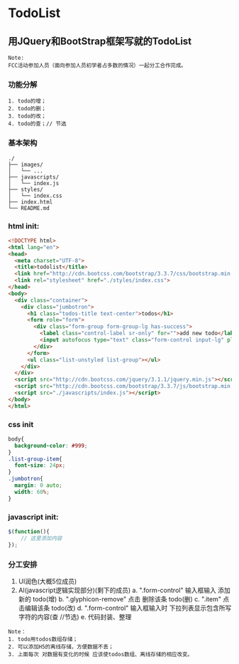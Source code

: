 # TodoList 

## 用JQuery和BootStrap框架写就的TodoList

    Note:
    FCC活动参加人员（面向参加人员初学者占多数的情况）一起分工合作完成。

### 功能分解

    1. todo的增；
    2. todo的删；
    3. todo的改；
    4. todo的查；// 节选

### 基本架构

```
./
├── images/
│   └── ...
├── javascripts/
│   └── index.js
├── styles/
│   └── index.css
├── index.html
└── README.md
```

### html init:

```html
<!DOCTYPE html>
<html lang="en">
<head>
  <meta charset="UTF-8">
  <title>todolist</title>
  <link href="http://cdn.bootcss.com/bootstrap/3.3.7/css/bootstrap.min.css" rel="stylesheet">
  <link rel="stylesheet" href="./styles/index.css">
</head>
<body>
  <div class="container">
    <div class="jumbotron">
      <h1 class="todos-title text-center">todos</h1>
      <form role="form">
        <div class="form-group form-group-lg has-success">
          <label class="control-label sr-only" for="">add new todo</label>
          <input autofocus type="text" class="form-control input-lg" placeholder="What needs to be done?">
        </div>
      </form>
      <ul class="list-unstyled list-group"></ul>
    </div>
  </div>
  <script src="http://cdn.bootcss.com/jquery/3.1.1/jquery.min.js"></script>
  <script src="http://cdn.bootcss.com/bootstrap/3.3.7/js/bootstrap.min.js"></script>
  <script src="./javascripts/index.js"></script>
</body>
</html>
```

### css init

```css
body{
  background-color: #999;
}
.list-group-item{
  font-size: 24px;
}
.jumbotron{
  margin: 0 auto;
  width: 60%;
}
```

### javascript init:

```js
$(function(){
    // 这里添加内容
});
```

### 分工安排

  1. UI润色(大概5位成员)
  2. AI(javascript逻辑实现部分)(剩下的成员)
    a.  ".form-control" 输入框输入 添加新的 todo(增)
    b.  ".glyphicon-remove" 点击 删除该条 todo(删)
    c.  ".item" 点击编辑该条 todo(改)
    d.  ".form-control" 输入框输入时 下拉列表显示包含所写字符的内容(查 //节选)
    e.  代码封装、整理

    Note：
    1. todo用todos数组存储；
    2. 可以添加H5的离线存储，方便数据不丢；
    3. 上面每次 对数据有变化的时候 应该使todos数组、离线存储的相应改变。







    


